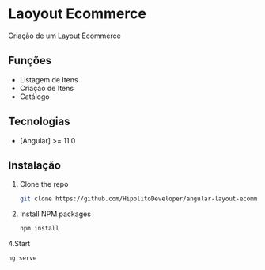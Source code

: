 # Laoyout Ecommerce
Criação de um Layout Ecommerce

## Funções
- Listagem de Itens
- Criação de Itens
- Catálogo

## Tecnologias
- [Angular] >= 11.0

## Instalação

1. Clone the repo
   ```sh
   git clone https://github.com/HipolitoDeveloper/angular-layout-ecommerce
   ```
3. Install NPM packages
   ```sh
   npm install
   ```
4.Start
   ```sh
   ng serve
   ```


